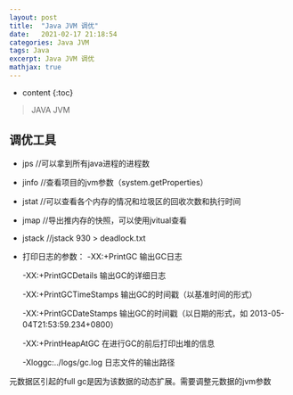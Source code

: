 ```yaml
---
layout: post
title:  "Java JVM 调优"
date:   2021-02-17 21:18:54
categories: Java JVM
tags: Java
excerpt: Java JVM 调优
mathjax: true
---
```


* content
{:toc}

> JAVA JVM

## 调优工具

- jps //可以拿到所有java进程的进程数

- jinfo //查看项目的jvm参数（system.getProperties）

- jstat //可以查看各个内存的情况和垃圾区的回收次数和执行时间

- jmap //导出推内存的快照，可以使用jvitual查看

- jstack //jstack 930 > deadlock.txt

- 打印日志的参数：
    -XX:+PrintGC 输出GC日志

    -XX:+PrintGCDetails 输出GC的详细日志

    -XX:+PrintGCTimeStamps 输出GC的时间戳（以基准时间的形式）

    -XX:+PrintGCDateStamps 输出GC的时间戳（以日期的形式，如 2013-05-04T21:53:59.234+0800）

    -XX:+PrintHeapAtGC 在进行GC的前后打印出堆的信息
    
    -Xloggc:../logs/gc.log 日志文件的输出路径

元数据区引起的full gc是因为该数据的动态扩展。需要调整元数据的jvm参数